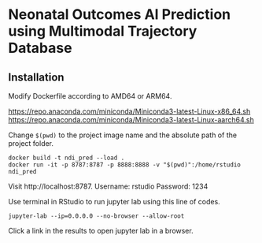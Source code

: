 # Neonatal Outcomes AI Prediction using Multimodal Trajectory Database

## Installation

Modify Dockerfile according to AMD64 or ARM64.

https://repo.anaconda.com/miniconda/Miniconda3-latest-Linux-x86_64.sh
https://repo.anaconda.com/miniconda/Miniconda3-latest-Linux-aarch64.sh

Change `$(pwd)` to the project image name and the absolute path of the project folder.

```{bash}
docker build -t ndi_pred --load .
docker run -it -p 8787:8787 -p 8888:8888 -v "$(pwd)":/home/rstudio ndi_pred
```

Visit http://localhost:8787.
Username: rstudio
Password: 1234

Use terminal in RStudio to run jupyter lab using this line of codes.

```{bash}
jupyter-lab --ip=0.0.0.0 --no-browser --allow-root
```

Click a link in the results to open jupyter lab in a browser.






